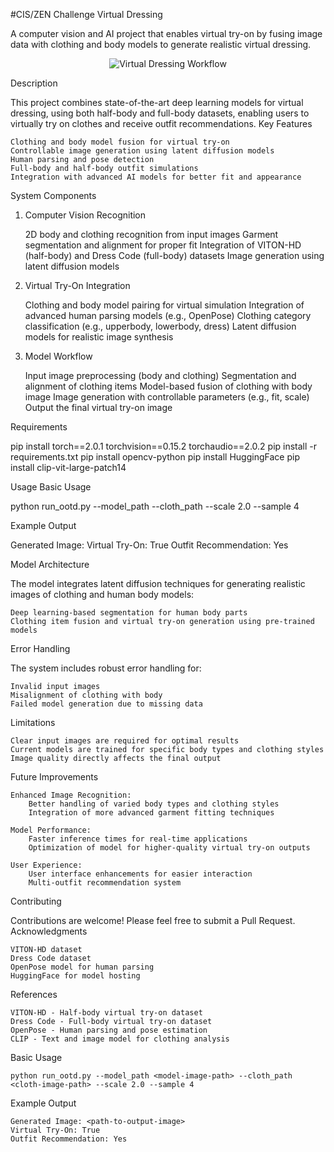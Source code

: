 #CIS/ZEN Challenge Virtual Dressing

A computer vision and AI project that enables virtual try-on by fusing image data with clothing and body models to generate realistic virtual dressing.
<p align="center"> <img src="/api/placeholder/800/400" alt="Virtual Dressing Workflow"> </p>
Description

This project combines state-of-the-art deep learning models for virtual dressing, using both half-body and full-body datasets, enabling users to virtually try on clothes and receive outfit recommendations.
Key Features

    Clothing and body model fusion for virtual try-on
    Controllable image generation using latent diffusion models
    Human parsing and pose detection
    Full-body and half-body outfit simulations
    Integration with advanced AI models for better fit and appearance

System Components
1. Computer Vision Recognition

    2D body and clothing recognition from input images
    Garment segmentation and alignment for proper fit
    Integration of VITON-HD (half-body) and Dress Code (full-body) datasets
    Image generation using latent diffusion models

2. Virtual Try-On Integration

    Clothing and body model pairing for virtual simulation
    Integration of advanced human parsing models (e.g., OpenPose)
    Clothing category classification (e.g., upperbody, lowerbody, dress)
    Latent diffusion models for realistic image synthesis

3. Model Workflow

    Input image preprocessing (body and clothing)
    Segmentation and alignment of clothing items
    Model-based fusion of clothing with body image
    Image generation with controllable parameters (e.g., fit, scale)
    Output the final virtual try-on image

Requirements

pip install torch==2.0.1 torchvision==0.15.2 torchaudio==2.0.2
pip install -r requirements.txt
pip install opencv-python
pip install HuggingFace
pip install clip-vit-large-patch14

Usage
Basic Usage

python run_ootd.py --model_path <model-image-path> --cloth_path <cloth-image-path> --scale 2.0 --sample 4

Example Output

Generated Image: <path-to-output-image>
Virtual Try-On: True
Outfit Recommendation: Yes

Model Architecture

The model integrates latent diffusion techniques for generating realistic images of clothing and human body models:

    Deep learning-based segmentation for human body parts
    Clothing item fusion and virtual try-on generation using pre-trained models

Error Handling

The system includes robust error handling for:

    Invalid input images
    Misalignment of clothing with body
    Failed model generation due to missing data

Limitations

    Clear input images are required for optimal results
    Current models are trained for specific body types and clothing styles
    Image quality directly affects the final output

Future Improvements

    Enhanced Image Recognition:
        Better handling of varied body types and clothing styles
        Integration of more advanced garment fitting techniques

    Model Performance:
        Faster inference times for real-time applications
        Optimization of model for higher-quality virtual try-on outputs

    User Experience:
        User interface enhancements for easier interaction
        Multi-outfit recommendation system

Contributing

Contributions are welcome! Please feel free to submit a Pull Request.
Acknowledgments

    VITON-HD dataset
    Dress Code dataset
    OpenPose model for human parsing
    HuggingFace for model hosting

References

    VITON-HD - Half-body virtual try-on dataset
    Dress Code - Full-body virtual try-on dataset
    OpenPose - Human parsing and pose estimation
    CLIP - Text and image model for clothing analysis

Basic Usage

    python run_ootd.py --model_path <model-image-path> --cloth_path <cloth-image-path> --scale 2.0 --sample 4

Example Output

    Generated Image: <path-to-output-image>
    Virtual Try-On: True
    Outfit Recommendation: Yes
